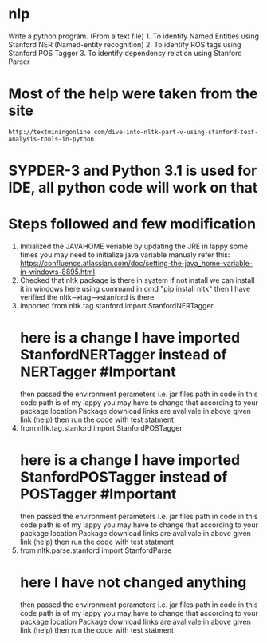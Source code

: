 # nlp
Write a python program. (From a text file)
    1. To identify Named Entities using Stanford NER (Named-entity recognition)
    2. To identify ROS tags using Stanford POS Tagger
    3. To identify dependency relation using Stanford Parser

# Most of the help were taken from the site 
    http://textminingonline.com/dive-into-nltk-part-v-using-stanford-text-analysis-tools-in-python

# SYPDER-3 and Python 3.1 is used for IDE, all python code will work on that
# Steps followed and few modification 
1. Initialized the JAVAHOME veriable 
    by updating the JRE in lappy
    some times you may need to initialize java variable manualy 
    refer this: https://confluence.atlassian.com/doc/setting-the-java_home-variable-in-windows-8895.html
2. Checked that nltk package is there in system 
    if not install we can install it in windows here using command in cmd  "pip install nltk"
    then I have verified the nltk-->tag-->stanford is there 
3. imported from nltk.tag.stanford import StanfordNERTagger
    # here is a change I have imported StanfordNERTagger instead of NERTagger #Important
    then passed the environment perameters i.e. jar files path in code
    in this code path is of my lappy you may have to change that according to your package location
    Package download links are avalivale in above given link (help)
    then run the code with test statment
4. from nltk.tag.stanford import StanfordPOSTagger
    # here is a change I have imported StanfordPOSTagger instead of POSTagger #Important
    then passed the environment perameters i.e. jar files path in code
    in this code path is of my lappy you may have to change that according to your package location
    Package download links are avalivale in above given link (help)
    then run the code with test statment
5. from nltk.parse.stanford import StanfordParse
    # here I have not changed anything
    then passed the environment perameters i.e. jar files path in code
    in this code path is of my lappy you may have to change that according to your package location
    Package download links are avalivale in above given link (help)
    then run the code with test statment  
